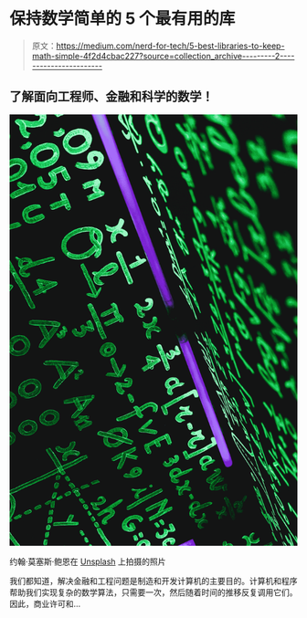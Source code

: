 # 保持数学简单的 5 个最有用的库

> 原文：<https://medium.com/nerd-for-tech/5-best-libraries-to-keep-math-simple-4f2d4cbac227?source=collection_archive---------2----------------------->

## 了解面向工程师、金融和科学的数学！

![](img/ade14d4a232ff77d8057ff8f3f18908c.png)

约翰·莫塞斯·鲍恩在 [Unsplash](https://unsplash.com?utm_source=medium&utm_medium=referral) 上拍摄的照片

我们都知道，解决金融和工程问题是制造和开发计算机的主要目的。计算机和程序帮助我们实现复杂的数学算法，只需要一次，然后随着时间的推移反复调用它们。因此，商业许可和…